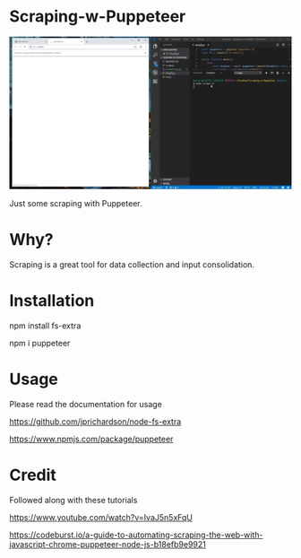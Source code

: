 # Scraping-w-Puppeteer
[![Watch the video](documentation/screenshot.JPG)](https://youtu.be/CCla2oDZ9XE)

Just some scraping with Puppeteer. 

# Why? 

Scraping is a great tool for data collection and input consolidation.

# Installation 

npm install fs-extra

npm i puppeteer

# Usage
Please read the documentation for usage

https://github.com/jprichardson/node-fs-extra

https://www.npmjs.com/package/puppeteer


# Credit

Followed along with these tutorials

https://www.youtube.com/watch?v=IvaJ5n5xFqU

https://codeburst.io/a-guide-to-automating-scraping-the-web-with-javascript-chrome-puppeteer-node-js-b18efb9e9921
